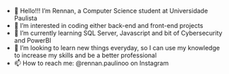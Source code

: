 - 👋 Hello!!! I’m Rennan, a Computer Science student at Universidade Paulista
- 👀 I’m interested in coding either back-end and front-end projects
- 🌱 I’m currently learning SQL Server, Javascript and bit of Cybersecurity and PowerBI
- 💞️ I’m looking to learn new things everyday, so I can use my knowledge to increase my skills and be a better professional
- 📫 How to reach me: @rennan.paulinoo on Instagram
